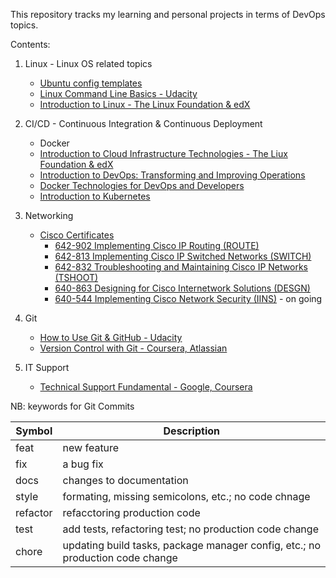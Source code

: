 This repository tracks my learning and personal projects in terms of DevOps topics.

Contents:
1. Linux - Linux OS related topics
    + [Ubuntu config templates](./Linux/Ubuntu_config/)
    + [Linux Command Line Basics - Udacity](./Linux/CLI-Udacity/)
    + [Introduction to Linux - The Linux Foundation & edX](./Linux/Linux-LFS101x.edX/)

2. CI/CD - Continuous Integration & Continuous Deployment
    + Docker
    + [Introduction to Cloud Infrastructure Technologies - The Liux Foundation & edX](CICD/CloudInfra-LFS151x.edX/)
    + [Introduction to DevOps: Transforming and Improving Operations](CICD/IntroDevOps-edX/)
    + [Docker Technologies for DevOps and Developers](CICD/DockerTech-Udemy/)
    + [Introduction to Kubernetes](CICD/IntroKubernetes-edX/)

3. Networking
    + [Cisco Certificates](./Networking/CiscoCert)
        - [642-902 Implementing Cisco IP Routing (ROUTE)](./Networking/CiscoCert/642-902.ROUTE/)
        - [642-813 Implementing Cisco IP Switched Networks (SWITCH)](./Networking/CiscoCert/642-813.SWITCH/)
        - [642-832 Troubleshooting and Maintaining Cisco IP Networks (TSHOOT)](./Networking/CiscoCert/642-832.TSHOOT/)
        - [640-863 Designing for Cisco Internetwork Solutions (DESGN)](./Networking/CiscoCert/640-863.DESGN/)
        - [640-544 Implementing Cisco Network Security (IINS)](./Networking/CiscoCert/640-544.IINS/) - on going

4. Git
    + [How to Use Git & GitHub - Udacity](./Git/Udacity-Git_GitHub/)
    + [Version Control with Git - Coursera, Atlassian](./Git/VersionControlGit-Coursera/)

5. IT Support
    + [Technical Support Fundamental - Google, Coursera](./ITSupport/TechnicalSupportFundamentals-Google)


NB: keywords for Git Commits

| Symbol   | Description |
|----------|-------------|
| feat     | new feature |
| fix      | a bug fix |
| docs     | changes to documentation |
| style    | formating, missing semicolons, etc.; no code chnage |
| refactor | refacctoring production code |
| test     | add tests, refactoring test; no production code change |
| chore    | updating build tasks, package manager config, etc.; no production code change |


